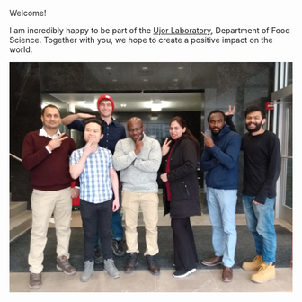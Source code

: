 Welcome!  
  
I am incredibly happy to be part of the [Ujor Laboratory][3], Department of Food Science. Together with you, we hope to create a positive impact on the world.  
  
![Ujor Lab fun picture][4]  
  
  
  
[1]: ./lab_photos/Portrait_2_cropped_round.png "Portrait of Hieu Minh Truong"
[2]: <https://microbiology.wisc.edu/> "Microbiology Doctoral Training Program at UW-Madison"
[3]: <https://foodsci.wisc.edu/ujor_lab/> "Ujor Laboratory website"
[4]: ./lab_photos/LabPhoto_2022-03_2.jpg "Ujor Lab fun picture"

